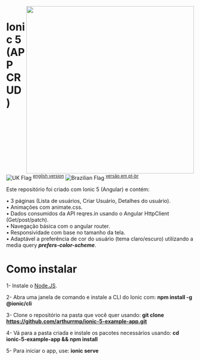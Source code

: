 <img height="450" align="right" src="https://i.imgur.com/zIjX5lb.gif">

# Ionic 5 (APP CRUD)

![UK Flag](https://i.imgur.com/uMAXKKS.png) <sup>[english version](https://github.com/arthurrmp/ionic-5-example-app/blob/master/README.md)</sup>
![Brazilian Flag](https://i.imgur.com/hQgQaFB.png) <sup>[versão em pt-br](https://github.com/arthurrmp/ionic-5-example-app/blob/master/README-pt-br.md)</sup>

Este repositório foi criado com Ionic 5 (Angular) e contém:<br>

• 3 páginas (Lista de usuários, Criar Usuário, Detalhes do usuário).<br>
• Animações com animate.css.<br>
• Dados consumidos da API reqres.in usando o Angular HttpClient (Get/post/patch).<br>
• Navegação básica com o angular router.<br>
• Responsividade com base no tamanho da tela.<br>
• Adaptável a preferência de cor do usuário (tema claro/escuro) utilizando a media query <b><i>prefers-color-scheme</i></b>.<br>

# Como instalar

1- Instale o [Node.JS](https://nodejs.org/).

2- Abra uma janela de comando e instale a CLI do Ionic com:
   **npm install -g @ionic/cli**
   
3- Clone o repositório na pasta que você quer usando:
   **git clone https://github.com/arthurrmp/ionic-5-example-app.git**
   
4- Vá para a pasta criada e instale os pacotes necessários usando: 
   **cd ionic-5-example-app && npm install**
   
5- Para iniciar o app, use:
   **ionic serve**

